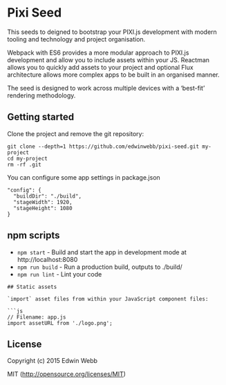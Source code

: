 # Pixi Seed

This seeds to deigned to bootstrap your PIXI.js development with modern tooling and technology and project organisation.

Webpack with ES6 provides a more modular approach to PIXI.js development and  allow you to include assets within your JS. Reactman allows you to quickly add assets to your project and optional Flux architecture allows more complex apps to be built in an organised manner.

The seed is designed to work across multiple devices with a ‘best-fit’ rendering methodology.

## Getting started

Clone the project and remove the git repository:

```
git clone --depth=1 https://github.com/edwinwebb/pixi-seed.git my-project
cd my-project
rm -rf .git
```

You can configure some app settings in package.json

```
"config": {
  "buildDir": "./build",
  "stageWidth": 1920,
  "stageHeight": 1080
}
```

## npm scripts

* `npm start` - Build and start the app in development mode at http://localhost:8080
* `npm run build` - Run a production build, outputs to ./build/
* `npm run lint` - Lint your code

```
## Static assets

`import` asset files from within your JavaScript component files:

```js
// Filename: app.js
import assetURL from './logo.png';
```

## License

Copyright (c) 2015 Edwin Webb

MIT (http://opensource.org/licenses/MIT)
